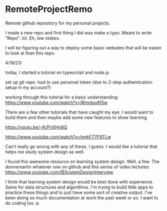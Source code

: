 # RemoteProjectRemo
Remote github repository for my personal projects.

I made a new repo and first thing I did was make a typo. Meant to write "Repo". lol. Eh, low stakes. 

I will be figuring out a way to deploy some basic websites that will be easier to look at than this repo. 



4/18/23:

today, I started a tutorial on typescript and node.js

set up git repo. had to use personal token (due to 2-step authentication setup in my account?)

working through this tutorial for a basic understanding: https://www.youtube.com/watch?v=jBmrduvKl5w

There are a few other tutorials that have caught my eye. I would want to build them and then maybe add some new features to show learning. 

https://youtu.be/-ifcPnXHn8Q

https://www.youtube.com/watch?v=hmkF77F9TLw

Can't really go wrong with any of these, I guess. I would like a tutorial that helps me study system design as well. 

I found this awesome resource on learning system design. Well, a few. The donnemartin whatever one on github and this series of video lectures: 
https://www.youtube.com/@SystemDesignInterview

I think that learning system design would be best done with experience. Same for data structures and algorithms. I'm trying to build little apps to practice these things and to just have some sort of creative output. I've been doing so much documentation at work the past week or so. I want to do coding too :p
